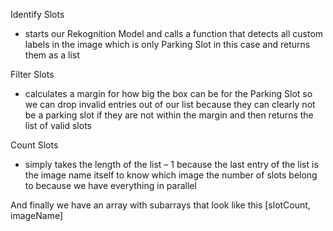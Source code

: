
Identify Slots 
- starts our Rekognition Model and calls a function that detects all custom labels in the image which is only Parking Slot in this case and returns them as a list

Filter Slots
- calculates a margin for how big the box can be for the Parking Slot so we can drop invalid entries out of our list because they can clearly not be a parking slot if they are not within the margin and then returns the list of valid slots

Count Slots
- simply takes the length of the list – 1 because the last entry of the list is the image name itself to know which image the number of slots belong to because we have everything in parallel

And finally we have an array with subarrays that look like this [slotCount, imageName]
